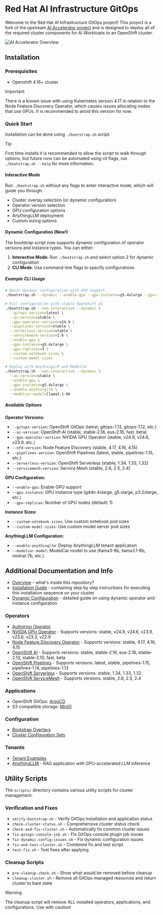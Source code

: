 # Red Hat AI Infrastructure GitOps

Welcome to the Red Hat AI Infrastructure GitOps project\! This project is a fork of the upstream [AI Accelerator project](https://github.com/redhat-ai-services/ai-accelerator) and is designed to deploy all of the required cluster components for AI Workloads to an OpenShift cluster.

![AI Accelerator Overview](documentation/diagrams/AI_Accelerator.drawio.png)

## Installation

### Prerequisites

- Openshift 4.16+ cluster

> [!IMPORTANT]  
> There is a known issue with using Kubernetes version 4.17 in relation to the Node Feature Discovery Operator, which causes issues allocating nodes that use GPUs. It is recommended to avoid this version for now.

### Quick Start

Installation can be done using `./bootstrap.sh` script.

> [!TIP]  
> First time installs it is recommended to allow the script to walk through options, but future runs can be automated using cli flags, run `./bootstrap.sh --help` for more information.

#### Interactive Mode

Run `./bootstrap.sh` without any flags to enter interactive mode, which will guide you through:
- Cluster overlay selection (or dynamic configuration)
- Operator version selection
- GPU configuration options
- AnythingLLM deployment
- Custom sizing options

#### Dynamic Configuration (New!)

The bootstrap script now supports dynamic configuration of operator versions and instance types. You can either:

1. **Interactive Mode**: Run `./bootstrap.sh` and select option 2 for dynamic configuration
2. **CLI Mode**: Use command-line flags to specify configurations

##### Example CLI Usage

```bash
# Basic dynamic configuration with GPU support
./bootstrap.sh --dynamic --enable-gpu --gpu-instance=g5.4xlarge --gpu-replicas=2

# Full configuration with stable OpenShift AI
./bootstrap.sh --non-interactive --dynamic \
  --gitops-version=latest \
  --ai-version=stable \
  --gpu-operator-version=v24.9 \
  --pipelines-version=stable \
  --serverless-version=stable \
  --servicemesh-version=2.6 \
  --enable-gpu \
  --gpu-instance=g5.4xlarge \
  --gpu-replicas=3 \
  --custom-notebook-sizes \
  --custom-model-sizes

# Deploy with AnythingLLM and ModelCar
./bootstrap.sh --non-interactive --dynamic \
  --ai-version=stable \
  --enable-gpu \
  --gpu-instance=g5.4xlarge \
  --enable-anythingllm \
  --modelcar-model=llama3.1-8b
```

##### Available Options

**Operator Versions:**
- `--gitops-version`: OpenShift GitOps (latest, gitops-1.13, gitops-1.12, etc.)
- `--ai-version`: OpenShift AI (stable, stable-2.16, eus-2.16, fast, beta)
- `--gpu-operator-version`: NVIDIA GPU Operator (stable, v24.9, v24.6, v23.9, etc.)
- `--nfd-version`: Node Feature Discovery (stable, 4.17, 4.16, 4.15)
- `--pipelines-version`: OpenShift Pipelines (latest, stable, pipelines-1.15, etc.)
- `--serverless-version`: OpenShift Serverless (stable, 1.34, 1.33, 1.32)
- `--servicemesh-version`: Service Mesh (stable, 2.6, 2.5, 2.4)

**GPU Configuration:**
- `--enable-gpu`: Enable GPU support
- `--gpu-instance`: GPU instance type (g4dn.4xlarge, g5.xlarge, p3.2xlarge, etc.)
- `--gpu-replicas`: Number of GPU nodes (default: 1)

**Instance Sizes:**
- `--custom-notebook-sizes`: Use custom notebook pod sizes
- `--custom-model-sizes`: Use custom model server pod sizes

**AnythingLLM Configuration:**
- `--enable-anythingllm`: Deploy AnythingLLM tenant application
- `--modelcar-model`: ModelCar model to use (llama3-8b, llama3.1-8b, mistral-7b, etc.)

## Additional Documentation and Info

* [Overview](documentation/overview.md) - what's inside this repository?
* [Installation Guide](documentation/installation.md) - containing step by step instructions for executing this installation sequence on your cluster
* [Dynamic Configuration](documentation/dynamic-configuration.md) - detailed guide on using dynamic operator and instance configuration

### Operators

* [Authorino Operator](components/operators/authorino-operator/)
* [NVIDIA GPU Operator](components/operators/gpu-operator-certified/) - Supports versions: stable, v24.9, v24.6, v23.9, v23.6, v23.3, v22.9
* [Node Feature Discovery Operator](components/operators/nfd/) - Supports versions: stable, 4.17, 4.16, 4.15
* [OpenShift AI](components/operators/openshift-ai/) - Supports versions: stable, stable-2.16, eus-2.16, stable-2.13, stable-2.10, fast, beta
* [OpenShift Pipelines](components/operators/openshift-pipelines/) - Supports versions: latest, stable, pipelines-1.15, pipelines-1.14, pipelines-1.13
* [OpenShift Serverless](components/operators/openshift-serverless/) - Supports versions: stable, 1.34, 1.33, 1.32
* [OpenShift ServiceMesh](components/operators/openshift-servicemesh/) - Supports versions: stable, 2.6, 2.5, 2.4

### Applications

* OpenShift GitOps: [ArgoCD](components/argocd/)
* S3 compatible storage: [MinIO](components/apps/minio)

### Configuration

* [Bootstrap Overlays](bootstrap/overlays/)
* [Cluster Configuration Sets](clusters/overlays/)

### Tenants

* [Tenant Examples](tenants/)
* [AnythingLLM](tenants/anythingllm/) - RAG application with GPU-accelerated LLM inference

## Utility Scripts

The `scripts/` directory contains various utility scripts for cluster management:

### Verification and Fixes
* `verify-bootstrap.sh` - Verify GitOps installation and application status
* `check-cluster-status.sh` - Comprehensive cluster status check
* `check-and-fix-cluster.sh` - Automatically fix common cluster issues
* `fix-gitops-console-job.sh` - Fix GitOps console plugin job issues
* `fix-dynamic-config-issues.sh` - Fix dynamic configuration issues
* `fix-and-test-cluster.sh` - Combined fix and test script
* `test-fix.sh` - Test fixes after applying

### Cleanup Scripts
* `pre-cleanup-check.sh` - Show what would be removed before cleanup
* `cleanup-cluster.sh` - Remove all GitOps-managed resources and return cluster to bare state

> [!WARNING]  
> The cleanup script will remove ALL installed operators, applications, and configurations. Use with caution!
